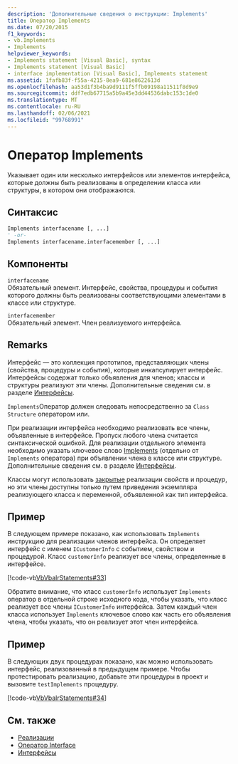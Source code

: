 ```yaml
---
description: 'Дополнительные сведения о инструкции: Implements'
title: Оператор Implements
ms.date: 07/20/2015
f1_keywords:
- vb.Implements
- Implements
helpviewer_keywords:
- Implements statement [Visual Basic], syntax
- Implements statement [Visual Basic]
- interface implementation [Visual Basic], Implements statement
ms.assetid: 1fafb83f-f55a-4215-8ea9-681e8622613d
ms.openlocfilehash: aa53d1f3b4ba9d9111f5ffb09198a11511f8d9e9
ms.sourcegitcommit: ddf7edb67715a5b9a45e3dd44536dabc153c1de0
ms.translationtype: MT
ms.contentlocale: ru-RU
ms.lasthandoff: 02/06/2021
ms.locfileid: "99768991"
---
```

# <a name="implements-statement"></a>Оператор Implements

Указывает один или несколько интерфейсов или элементов интерфейса, которые должны быть реализованы в определении класса или структуры, в котором они отображаются.  
  
## <a name="syntax"></a>Синтаксис  
  
```vb  
Implements interfacename [, ...]  
' -or-  
Implements interfacename.interfacemember [, ...]  
```  
  
## <a name="parts"></a>Компоненты  

 `interfacename`  
 Обязательный элемент. Интерфейс, свойства, процедуры и события которого должны быть реализованы соответствующими элементами в классе или структуре.  
  
 `interfacemember`  
 Обязательный элемент. Член реализуемого интерфейса.  
  
## <a name="remarks"></a>Remarks  

 Интерфейс — это коллекция прототипов, представляющих члены (свойства, процедуры и события), которые инкапсулирует интерфейс. Интерфейсы содержат только объявления для членов; классы и структуры реализуют эти члены. Дополнительные сведения см. в разделе [Интерфейсы](../../programming-guide/language-features/interfaces/index.md).  
  
 `Implements`Оператор должен следовать непосредственно за `Class` `Structure` оператором или.  
  
 При реализации интерфейса необходимо реализовать все члены, объявленные в интерфейсе. Пропуск любого члена считается синтаксической ошибкой. Для реализации отдельного элемента необходимо указать ключевое слово [Implements](implements-clause.md) (отдельно от `Implements` оператора) при объявлении члена в классе или структуре. Дополнительные сведения см. в разделе [Интерфейсы](../../programming-guide/language-features/interfaces/index.md).  
  
 Классы могут использовать [закрытые](../modifiers/private.md) реализации свойств и процедур, но эти члены доступны только путем приведения экземпляра реализующего класса к переменной, объявленной как тип интерфейса.  
  
## <a name="example"></a>Пример  

 В следующем примере показано, как использовать `Implements` инструкцию для реализации членов интерфейса. Он определяет интерфейс с именем `ICustomerInfo` с событием, свойством и процедурой. Класс `customerInfo` реализует все члены, определенные в интерфейсе.  
  
 [!code-vb[VbVbalrStatements#33](~/samples/snippets/visualbasic/VS_Snippets_VBCSharp/VbVbalrStatements/VB/Class1.vb#33)]  
  
 Обратите внимание, что класс `customerInfo` использует `Implements` оператор в отдельной строке исходного кода, чтобы указать, что класс реализует все члены `ICustomerInfo` интерфейса. Затем каждый член класса использует `Implements` ключевое слово как часть его объявления члена, чтобы указать, что он реализует этот член интерфейса.  
  
## <a name="example"></a>Пример  

 В следующих двух процедурах показано, как можно использовать интерфейс, реализованный в предыдущем примере. Чтобы протестировать реализацию, добавьте эти процедуры в проект и вызовите `testImplements` процедуру.  
  
 [!code-vb[VbVbalrStatements#34](~/samples/snippets/visualbasic/VS_Snippets_VBCSharp/VbVbalrStatements/VB/Class1.vb#34)]  
  
## <a name="see-also"></a>См. также

- [Реализации](implements-clause.md)
- [Оператор Interface](interface-statement.md)
- [Интерфейсы](../../programming-guide/language-features/interfaces/index.md)
